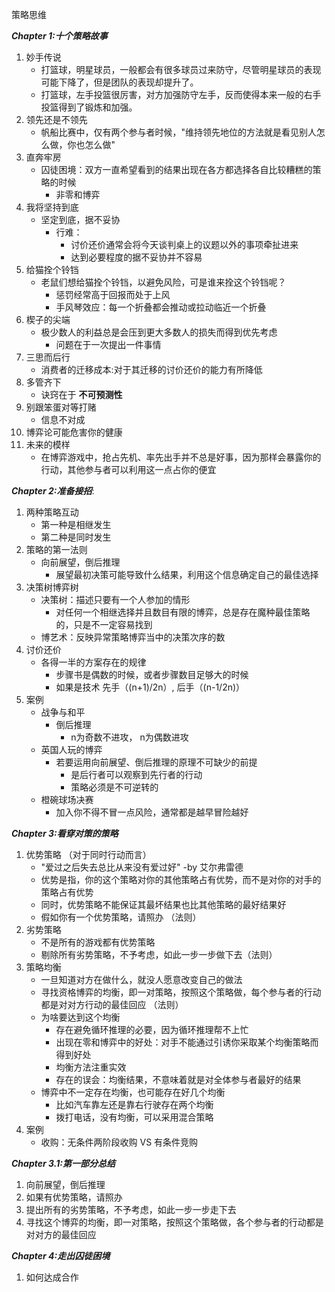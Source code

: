 策略思维

***Chapter 1:十个策略故事***
   1. 妙手传说
      * 打篮球，明星球员，一般都会有很多球员过来防守，尽管明星球员的表现可能下降了，但是团队的表现却提升了。
      * 打篮球，左手投篮很厉害，对方加强防守左手，反而使得本来一般的右手投篮得到了锻炼和加强。
   1. 领先还是不领先
      * 帆船比赛中，仅有两个参与者时候，"维持领先地位的方法就是看见别人怎么做，你也怎么做"
   1. 直奔牢房
      * 囚徒困境：双方一直希望看到的结果出现在各方都选择各自比较糟糕的策略的时候
         * 非零和博弈
   1. 我将坚持到底
      * 坚定到底，据不妥协
         * 行难：
            * 讨价还价通常会将今天谈判桌上的议题以外的事项牵扯进来
            * 达到必要程度的据不妥协并不容易
   1. 给猫拴个铃铛
      * 老鼠们想给猫拴个铃铛，以避免风险，可是谁来拴这个铃铛呢？
         * 惩罚经常高于回报而处于上风
         * 手风琴效应：每一个折叠都会推动或拉动临近一个折叠
   1. 楔子的尖端
      * 极少数人的利益总是会压到更大多数人的损失而得到优先考虑
         * 问题在于一次提出一件事情
   1. 三思而后行
      * 消费者的迁移成本:对于其迁移的讨价还价的能力有所降低
   1. 多管齐下
      * 诀窍在于 **不可预测性** 
   1. 别跟笨蛋对等打赌
      * 信息不对成
   1. 博弈论可能危害你的健康
   1. 未来的模样
      * 在博弈游戏中，抢占先机、率先出手并不总是好事，因为那样会暴露你的行动，其他参与者可以利用这一点占你的便宜
      

***Chapter 2:准备接招***:
   1. 两种策略互动
      * 第一种是相继发生
      * 第二种是同时发生
   1. 策略的第一法则
      * 向前展望，倒后推理
         * 展望最初决策可能导致什么结果，利用这个信息确定自己的最佳选择
   1. 决策树博弈树
      * 决策树：描述只要有一个人参加的情形
         * 对任何一个相继选择并且数目有限的博弈，总是存在魔种最佳策略的，只是不一定容易找到
      * 博艺术：反映异常策略博弈当中的决策次序的数
   1. 讨价还价
      * 各得一半的方案存在的规律
         * 步骤书是偶数的时候，或者步骤数目足够大的时候
         * 如果是技术 先手（(n+1)/2n）, 后手（(n-1/2n)）
   1. 案例
      * 战争与和平
         * 倒后推理
            * n为奇数不进攻， n为偶数进攻
      * 英国人玩的博弈
         * 若要运用向前展望、倒后推理的原理不可缺少的前提
            * 是后行者可以观察到先行者的行动
            * 策略必须是不可逆转的
      * 橙碗球场决赛
         * 加入你不得不冒一点风险，通常都是越早冒险越好
         
***Chapter 3:看穿对策的策略***
   1. 优势策略 （对于同时行动而言）
      * "爱过之后失去总比从来没有爱过好" -by 艾尔弗雷德
      * 优势是指，你的这个策略对你的其他策略占有优势，而不是对你的对手的策略占有优势
      * 同时，优势策略不能保证其最坏结果也比其他策略的最好结果好
      * 假如你有一个优势策略，请照办 （法则）
   1. 劣势策略
      * 不是所有的游戏都有优势策略
      * 剔除所有劣势策略，不予考虑，如此一步一步做下去（法则）
   1. 策略均衡
      * 一旦知道对方在做什么，就没人愿意改变自己的做法
      * 寻找资格博弈的均衡，即一对策略，按照这个策略做，每个参与者的行动都是对对方行动的最佳回应 （法则）
      * 为啥要达到这个均衡
          * 存在避免循环推理的必要，因为循环推理帮不上忙
          * 出现在零和博弈中的好处：对手不能通过引诱你采取某个均衡策略而得到好处
          * 均衡方法注重实效
          * 存在的误会：均衡结果，不意味着就是对全体参与者最好的结果
      * 博弈中不一定存在均衡，也可能存在好几个均衡
         * 比如汽车靠左还是靠右行驶存在两个均衡
         * 拨打电话，没有均衡，可以采用混合策略
   1. 案例
      * 收购：无条件两阶段收购 VS 有条件竞购
      
***Chapter 3.1:第一部分总结***
   1. 向前展望，倒后推理
   1. 如果有优势策略，请照办
   1. 提出所有的劣势策略，不予考虑，如此一步一步走下去
   1. 寻找这个博弈的均衡，即一对策略，按照这个策略做，各个参与者的行动都是对对方的最佳回应
      
***Chapter 4:走出囚徒困境***
   1. 如何达成合作
   

      
      
      
      
      
      
      
      
      